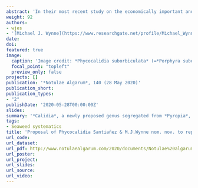 ```yaml
---
abstract: 'In their most recent study on the economically important and speciose genus *Pyropia* J.Agardh, Yang *et al*. (2020) made considerable changes in the taxonomy and classification of the group by redefining *Pyropia*, describing four new genera (viz, *Calidia* L.-E.Yang & J.Brodie, *Neoporphyra* J.Brodie & L.-E.Yang, *Neopyropia* J.Brodie & L.-E.Yang, and *Uedaea* J.Brodie & L.-E.Yang), and taxonomically reinstating *Porphyrella* G.M.Smith & Hollenberg with an emended description. The genus *Calidia* was described using both morphological and molecular characters, based on the new species *Calidia pseudolobata* L.-E.Yang,  J.Brodie & Q.-Q.Lu (Yang *et al*. 2020). Unfortunately, that genus name is illegitimate, being a later homonym of *Calidia* J.Stirton in King *et al*. (1876), a genus of lichens that is presently considered to be a later taxonomic synonym of *Byssoloma* Trevisan, 1853 (James, 1971).  We here propose a new genus name to replace the red algal genus *Calidia* L.-E.Yang & J.Brodie, as well as transfer species that had been assigned to this segregate genus.'
weight: 92
authors:
- wjes
- '[Michael J. Wynne](https://www.researchgate.net/profile/Michael_Wynne)'
date: 
doi: 
featured: true
image:
  caption: 'Image credit: *Phycocalidia suborbiculata* (=*Porphyra suborbiculata*, *Pyropia suborbiculata*). Middle intertidal (Nhatrang Bay, South China Sea, Vietnam). 2001. Eduard A. Titlyanova & Tamara V. Titlyanova. **AlgaeBase**'
  focal_point: "topleft"
  preview_only: false
projects: []
publication: '*Notulae Algarum*, 140 (28 May 2020)'
publication_short: 
publication_types:
- "2"
publishDate: '2020-05-28T00:00:00Z'
slides: 
summary: '*Calidia*, a newly proposed genus segregated from *Pyropia*, is renamed to *Phycocalidia*.'
tags:
- Seaweed systematics
title: 'Proposal of Phycocalidia Santiañez & M.J.Wynne nom. nov. to replace Calidia L.-E.Yang & J.Brodie nom. illeg. (Bangiales, Rhodophyta)'
url_code:
url_dataset: 
url_pdf: http://www.notulaealgarum.com/2020/documents/Notulae%20algarum%20No.%20140.pdf
url_poster:
url_project: 
url_slides: 
url_source: 
url_video: 
---
```




